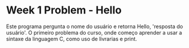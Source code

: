 # Week 1 Problem - Hello

Este programa pergunta o nome do usuário e retorna Hello, 'resposta do usuário'.
O primeiro problema do curso, onde começo aprender a usar a sintaxe da linguagem C,
como uso de livrarias e print.
